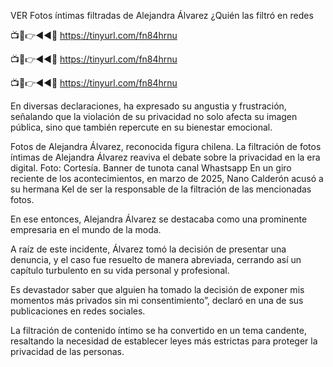 VER Fotos íntimas filtradas de Alejandra Álvarez ¿Quién las filtró en redes


📺📱👉◄◄🔴  https://tinyurl.com/fn84hrnu

📺📱👉◄◄🔴  https://tinyurl.com/fn84hrnu

📺📱👉◄◄🔴  https://tinyurl.com/fn84hrnu




En diversas declaraciones, ha expresado su angustia y frustración, señalando que la violación de su privacidad no solo afecta su imagen pública, sino que también repercute en su bienestar emocional.

Fotos de Alejandra Álvarez, reconocida figura chilena.
La filtración de fotos íntimas de Alejandra Álvarez reaviva el debate sobre la privacidad en la era digital. Foto: Cortesía.
Banner de tunota canal Whastsapp
En un giro reciente de los acontecimientos, en marzo de 2025, Nano Calderón acusó a su hermana Kel de ser la responsable de la filtración de las mencionadas fotos.

En ese entonces, Alejandra Álvarez se destacaba como una prominente empresaria en el mundo de la moda.

A raíz de este incidente, Álvarez tomó la decisión de presentar una denuncia, y el caso fue resuelto de manera abreviada, cerrando así un capítulo turbulento en su vida personal y profesional.

Es devastador saber que alguien ha tomado la decisión de exponer mis momentos más privados sin mi consentimiento”, declaró en una de sus publicaciones en redes sociales.

La filtración de contenido íntimo se ha convertido en un tema candente, resaltando la necesidad de establecer leyes más estrictas para proteger la privacidad de las personas.
